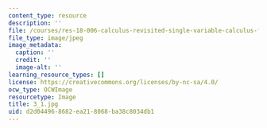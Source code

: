 ```yaml
---
content_type: resource
description: ''
file: /courses/res-18-006-calculus-revisited-single-variable-calculus-fall-2010/d2d044968682ea218068ba38c8034db1_3_1.jpg
file_type: image/jpeg
image_metadata:
  caption: ''
  credit: ''
  image-alt: ''
learning_resource_types: []
license: https://creativecommons.org/licenses/by-nc-sa/4.0/
ocw_type: OCWImage
resourcetype: Image
title: 3_1.jpg
uid: d2d04496-8682-ea21-8068-ba38c8034db1
---
```

